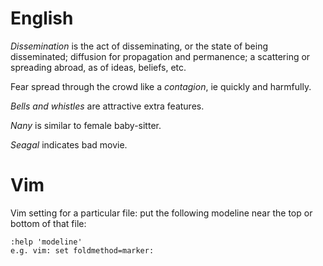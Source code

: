 English
====
*Dissemination* is the act of disseminating, or the state of being disseminated;
diffusion for propagation and permanence; a scattering or spreading abroad, as
of ideas, beliefs, etc.

Fear spread through the crowd like a *contagion*, ie quickly and harmfully.

*Bells and whistles* are attractive extra features.

*Nany* is similar to female baby-sitter.

*Seagal* indicates bad movie.

Vim
====
Vim setting for a particular file:
put the following modeline near the top or bottom of that file:

    :help 'modeline'
    e.g. vim: set foldmethod=marker:
